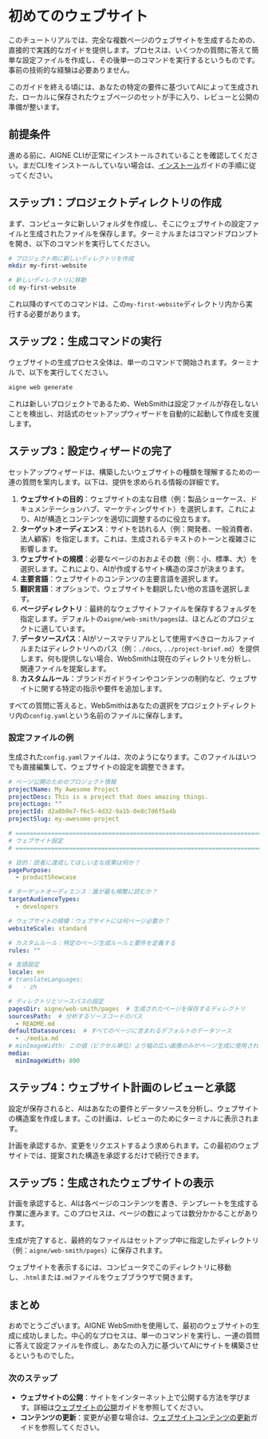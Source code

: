 # 初めてのウェブサイト

このチュートリアルでは、完全な複数ページのウェブサイトを生成するための、直接的で実践的なガイドを提供します。プロセスは、いくつかの質問に答えて簡単な設定ファイルを作成し、その後単一のコマンドを実行するというものです。事前の技術的な経験は必要ありません。

このガイドを終える頃には、あなたの特定の要件に基づいてAIによって生成された、ローカルに保存されたウェブページのセットが手に入り、レビューと公開の準備が整います。

## 前提条件

進める前に、AIGNE CLIが正常にインストールされていることを確認してください。まだCLIをインストールしていない場合は、[インストール](./getting-started-installation.md)ガイドの手順に従ってください。

## ステップ1：プロジェクトディレクトリの作成

まず、コンピュータに新しいフォルダを作成し、そこにウェブサイトの設定ファイルと生成されたファイルを保存します。ターミナルまたはコマンドプロンプトを開き、以下のコマンドを実行してください。

```bash
# プロジェクト用に新しいディレクトリを作成
mkdir my-first-website

# 新しいディレクトリに移動
cd my-first-website
```

これ以降のすべてのコマンドは、この`my-first-website`ディレクトリ内から実行する必要があります。

## ステップ2：生成コマンドの実行

ウェブサイトの生成プロセス全体は、単一のコマンドで開始されます。ターミナルで、以下を実行してください。

```bash aigne web generate icon=material-symbols:rocket-launch-outline
aigne web generate
```

これは新しいプロジェクトであるため、WebSmithは設定ファイルが存在しないことを検出し、対話式のセットアップウィザードを自動的に起動して作成を支援します。

## ステップ3：設定ウィザードの完了

セットアップウィザードは、構築したいウェブサイトの種類を理解するための一連の質問を案内します。以下は、提供を求められる情報の詳細です。

1.  **ウェブサイトの目的**：ウェブサイトの主な目標（例：製品ショーケース、ドキュメンテーションハブ、マーケティングサイト）を選択します。これにより、AIが構造とコンテンツを適切に調整するのに役立ちます。
2.  **ターゲットオーディエンス**：サイトを訪れる人（例：開発者、一般消費者、法人顧客）を指定します。これは、生成されるテキストのトーンと複雑さに影響します。
3.  **ウェブサイトの規模**：必要なページのおおよその数（例：小、標準、大）を選択します。これにより、AIが作成するサイト構造の深さが決まります。
4.  **主要言語**：ウェブサイトのコンテンツの主要言語を選択します。
5.  **翻訳言語**：オプションで、ウェブサイトを翻訳したい他の言語を選択します。
6.  **ページディレクトリ**：最終的なウェブサイトファイルを保存するフォルダを指定します。デフォルトの`aigne/web-smith/pages`は、ほとんどのプロジェクトに適しています。
7.  **データソースパス**：AIがソースマテリアルとして使用すべきローカルファイルまたはディレクトリへのパス（例：`./docs`, `../project-brief.md`）を提供します。何も提供しない場合、WebSmithは現在のディレクトリを分析し、関連ファイルを提案します。
8.  **カスタムルール**：ブランドガイドラインやコンテンツの制約など、ウェブサイトに関する特定の指示や要件を追加します。

すべての質問に答えると、WebSmithはあなたの選択をプロジェクトディレクトリ内の`config.yaml`という名前のファイルに保存します。

### 設定ファイルの例

生成された`config.yaml`ファイルは、次のようになります。このファイルはいつでも直接編集して、ウェブサイトの設定を調整できます。

```yaml config.yaml icon=mdi:file-document-outline
# ページ公開のためのプロジェクト情報
projectName: My Awesome Project
projectDesc: This is a project that does amazing things.
projectLogo: ""
projectId: d2a8b9e7-f6c5-4d32-9a1b-0e8c7d6f5a4b
projectSlug: my-awesome-project

# =============================================================================
# ウェブサイト設定
# =============================================================================

# 目的：読者に達成してほしい主な成果は何か？
pagePurpose:
  - productShowcase

# ターゲットオーディエンス：誰が最も頻繁に読むか？
targetAudienceTypes:
  - developers

# ウェブサイトの規模：ウェブサイトには何ページ必要か？
websiteScale: standard

# カスタムルール：特定のページ生成ルールと要件を定義する
rules: ""

# 言語設定
locale: en
# translateLanguages:
#   - zh

# ディレクトリとソースパスの設定
pagesDir: aigne/web-smith/pages  # 生成されたページを保存するディレクトリ
sourcesPath:  # 分析するソースコードのパス
  - README.md
defaultDatasources:  # すべてのページに含まれるデフォルトのデータソース
  - ./media.md
# minImageWidth: この値（ピクセル単位）より幅の広い画像のみがページ生成に使用される
media:
  minImageWidth: 800
```

## ステップ4：ウェブサイト計画のレビューと承認

設定が保存されると、AIはあなたの要件とデータソースを分析し、ウェブサイトの構造案を作成します。この計画は、レビューのためにターミナルに表示されます。

計画を承認するか、変更をリクエストするよう求められます。この最初のウェブサイトでは、提案された構造を承認するだけで続行できます。

## ステップ5：生成されたウェブサイトの表示

計画を承認すると、AIは各ページのコンテンツを書き、テンプレートを生成する作業に進みます。このプロセスは、ページの数によっては数分かかることがあります。

生成が完了すると、最終的なファイルはセットアップ中に指定したディレクトリ（例：`aigne/web-smith/pages`）に保存されます。

ウェブサイトを表示するには、コンピュータでこのディレクトリに移動し、`.html`または`.md`ファイルをウェブブラウザで開きます。

## まとめ

おめでとうございます。AIGNE WebSmithを使用して、最初のウェブサイトの生成に成功しました。中心的なプロセスは、単一のコマンドを実行し、一連の質問に答えて設定ファイルを作成し、あなたの入力に基づいてAIにサイトを構築させるというものでした。

### 次のステップ

-   **ウェブサイトの公開**：サイトをインターネット上で公開する方法を学びます。詳細は[ウェブサイトの公開](./core-tasks-publishing-your-website.md)ガイドを参照してください。
-   **コンテンツの更新**：変更が必要な場合は、[ウェブサイトコンテンツの更新](./core-tasks-updating-website-content.md)ガイドを参照してください。